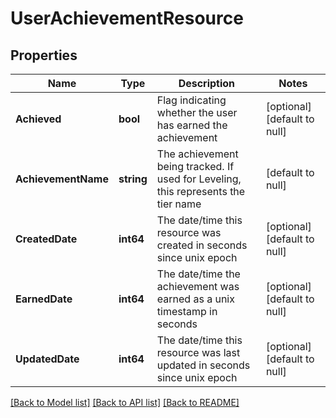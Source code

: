 # UserAchievementResource

## Properties
Name | Type | Description | Notes
------------ | ------------- | ------------- | -------------
**Achieved** | **bool** | Flag indicating whether the user has earned the achievement | [optional] [default to null]
**AchievementName** | **string** | The achievement being tracked.  If used for Leveling, this represents the tier name | [default to null]
**CreatedDate** | **int64** | The date/time this resource was created in seconds since unix epoch | [optional] [default to null]
**EarnedDate** | **int64** | The date/time the achievement was earned as a unix timestamp in seconds | [optional] [default to null]
**UpdatedDate** | **int64** | The date/time this resource was last updated in seconds since unix epoch | [optional] [default to null]

[[Back to Model list]](../README.md#documentation-for-models) [[Back to API list]](../README.md#documentation-for-api-endpoints) [[Back to README]](../README.md)


